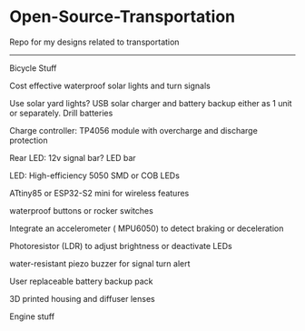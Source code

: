 # Open-Source-Transportation
Repo for my designs related to transportation

---

Bicycle Stuff

Cost effective waterproof solar lights and turn signals

Use solar yard lights?
USB solar charger and battery backup either as 1 unit or separately. 
Drill batteries

Charge controller: TP4056 module with overcharge and discharge protection

Rear LED: 12v signal bar? LED bar

LED: High-efficiency 5050 SMD or COB LEDs

ATtiny85 or ESP32-S2 mini for wireless features 

waterproof buttons or rocker switches

Integrate an accelerometer ( MPU6050) to detect braking or deceleration

Photoresistor (LDR) to adjust brightness or deactivate LEDs

water-resistant piezo buzzer for signal turn alert

User replaceable battery backup pack

3D printed housing and diffuser lenses

Engine stuff
